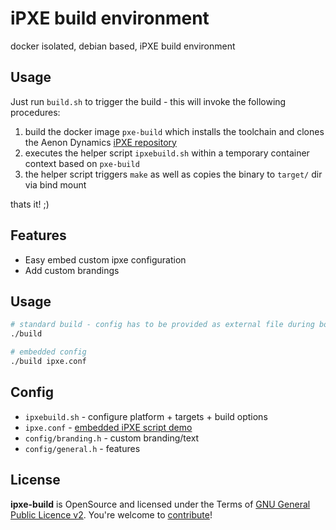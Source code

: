 iPXE build environment
==============================

docker isolated, debian based, iPXE build environment

Usage
------------------------------

Just run `build.sh` to trigger the build - this will invoke the following procedures:

1. build the docker image `pxe-build` which installs the toolchain and clones the Aenon Dynamics [iPXE repository](https://github.com/AenonDynamics/ipxe)
2. executes the helper script `ipxebuild.sh` within a temporary container context based on `pxe-build`
3. the helper script triggers `make` as well as copies the binary to `target/` dir via bind mount

thats it! ;)

Features
------------------------------

* Easy embed custom ipxe configuration
* Add custom brandings

Usage
------------------------------

```bash
# standard build - config has to be provided as external file during boot
./build

# embedded config
./build ipxe.conf
```

Config
------------------------------

* `ipxebuild.sh` - configure platform + targets + build options
* `ipxe.conf` - [embedded iPXE script demo](http://ipxe.org/embed)
* `config/branding.h` - custom branding/text
* `config/general.h` - features


License
------------------------------

**ipxe-build** is OpenSource and licensed under the Terms of [GNU General Public Licence v2](LICENSE.md). You're welcome to [contribute](CONTRIBUTE.md)!